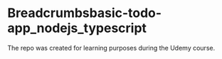 
# Breadcrumbsbasic-todo-app_nodejs_typescript

The repo was created for learning purposes during the Udemy course.

